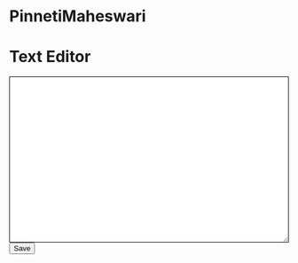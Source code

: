 # PinnetiMaheswari
<!DOCTYPE html>
<html>
  <head>
    <meta charset="UTF-8">
    <title>Text Editor</title>
    <style>
      #editor {
        width: 100%;
        height: 300px;
        border: 1px solid black;
      }
    </style>
  </head>
  <body>
    <h1>Text Editor</h1>
    <textarea id="editor"></textarea>
    <button onclick="save()">Save</button>
    <script src="TE.js"></script>
  </body>
</html>
